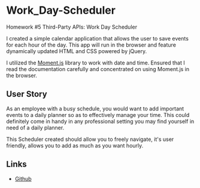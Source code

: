 # Work_Day-Scheduler

Homework #5
Third-Party APIs: Work Day Scheduler

I created a simple calendar application that allows the user to save events for each hour of the day. This app will run in the browser and feature dynamically updated HTML and CSS powered by jQuery.

I utilized the [Moment.js](https://momentjs.com/) library to work with date and time. Ensured that I read the documentation carefully and concentrated on using Moment.js in the browser.

## User Story

As an employee with a busy schedule, you would want to add important events to a daily planner so as to effectively manage your time. This could definitely come in handy in any professional setting you may find yourself in need of a daily planner.

This Scheduler created should allow you to freely navigate, it's user friendly, allows you to add as much as you want hourly.

## Links

- [Github](https://fo-beep.github.io/Faithfuls-Work-Day-Scheduler/)
